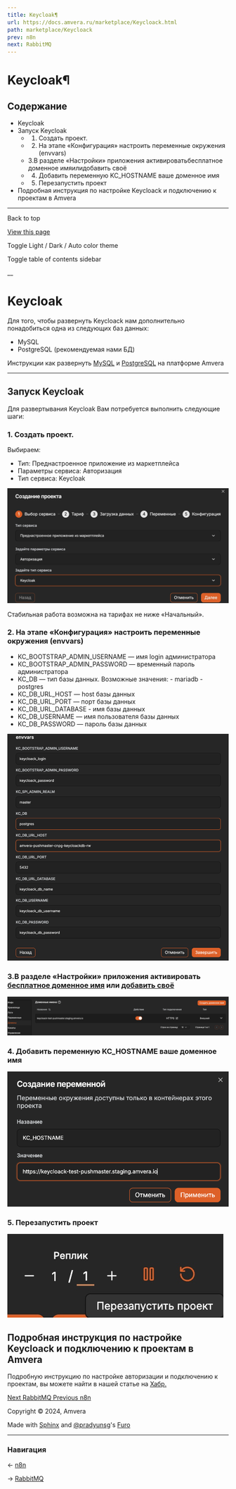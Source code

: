 ```yaml
---
title: Keycloak¶
url: https://docs.amvera.ru/marketplace/Keycloack.html
path: marketplace/Keycloack
prev: n8n
next: RabbitMQ
---
```


# Keycloak¶

## Содержание

- Keycloak
- Запуск Keycloak
  - 1. Создать проект.
  - 2. На этапе «Конфигурация» настроить переменные окружения (envvars)
  - 3.В разделе «Настройки» приложения активироватьбесплатное доменное имяилидобавить своё
  - 4. Добавить переменную KC_HOSTNAME ваше доменное имя
  - 5. Перезапустить проект
- Подробная инструкция по настройке Keycloack и подключению к проектам в Amvera

---

Back to top

[ View this page ](<../_sources/marketplace/Keycloack.md.txt> "View this page")

Toggle Light / Dark / Auto color theme

Toggle table of contents sidebar

__

# Keycloak

Для того, чтобы развернуть Keycloack нам дополнительно понадобиться одна из следующих баз данных:
* MySQL
* PostgreSQL (рекомендуемая нами БД)

Инструкции как развернуть [MySQL](<databases/mysql.md>) и [PostgreSQL](<databases/postgreSQL.md>) на платформе Amvera
* * *

## Запуск Keycloak

Для развертывания Keycloak Вам потребуется выполнить следующие шаги:

### 1\. Создать проект.

Выбираем:
* Тип: Преднастроенное приложение из маркетплейса
* Параметры сервиса: Авторизация
* Тип сервиса: Keycloak

![Изображение](../images/keycloack-create.jpg)

Стабильная работа возможна на тарифах не ниже «Начальный».

### 2\. На этапе «Конфигурация» настроить переменные окружения (envvars)
* KC_BOOTSTRAP_ADMIN_USERNAME — имя login администратора
* KC_BOOTSTRAP_ADMIN_PASSWORD — временный пароль администратора
* KC_DB — тип базы данных. Возможные значения: \- mariadb \- postgres
* KC_DB_URL_HOST — host базы данных
* KC_DB_URL_PORT — порт базы данных
* KC_DB_URL_DATABASE - имя базы данных
* KC_DB_USERNAME — имя пользователя базы данных
* KC_DB_PASSWORD — пароль базы данных

![keycloack-envvars](../images/keycloack-envvars.png)

### 3.В разделе «Настройки» приложения активировать [бесплатное доменное имя](<applications/configuration/network.md>) или [добавить своё](<applications/configuration/network.md>)

![keycloack-domain](../images/keycloack-domain.png)

### 4\. Добавить переменную KC_HOSTNAME ваше доменное имя

![keycloack-hostname](../images/keycloack-hostname.png)

### 5\. Перезапустить проект

![keyckloack-restart-project](../images/keyckloack-restart-project.jpg)

## Подробная инструкция по настройке Keycloack и подключению к проектам в Amvera

Подробную инструкцию по настройке авторизации и подключению к проектам, вы можете найти в нашей статье на [Хабр.](<https://habr.com/ru/companies/amvera/articles/907990/>)

[ Next RabbitMQ ](rabbitmq.md) [ Previous n8n ](n8n.md)

Copyright © 2024, Amvera 

Made with [Sphinx](<https://www.sphinx-doc.org/>) and [@pradyunsg](<https://pradyunsg.me>)'s [Furo](<https://github.com/pradyunsg/furo>)


---

### Навигация

← [n8n](n8n.md)

→ [RabbitMQ](rabbitmq.md)
